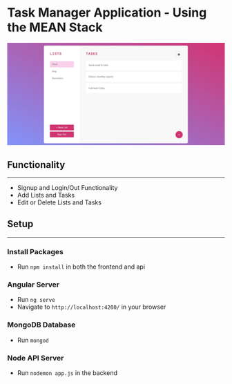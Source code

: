 # Task Manager Application - Using the MEAN Stack

![Preview of application](/frontend/src/assets/app-preview.jpg)

## Functionality
---

- Signup and Login/Out Functionality
- Add Lists and Tasks
- Edit or Delete Lists and Tasks

## Setup
---

### Install Packages
- Run `npm install` in both the frontend and api

### Angular Server
- Run `ng serve`
- Navigate to `http://localhost:4200/` in your browser

### MongoDB Database
- Run `mongod`

### Node API Server
- Run `nodemon app.js` in the backend